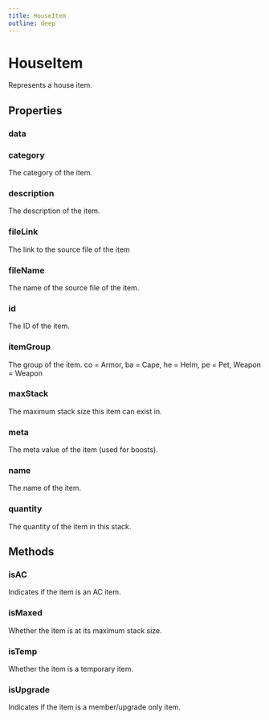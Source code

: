 ```yaml
---
title: HouseItem
outline: deep
---
```

# HouseItem
Represents a house item.
## Properties
### data


### category
The category of the item.


### description
The description of the item.


### fileLink
The link to the source file of the item


### fileName
The name of the source file of the item.


### id
The ID of the item.


### itemGroup
The group of the item.
co = Armor, ba = Cape, he = Helm, pe = Pet, Weapon = Weapon


### maxStack
The maximum stack size this item can exist in.


### meta
The meta value of the item (used for boosts).


### name
The name of the item.


### quantity
The quantity of the item in this stack.




## Methods
### isAC
Indicates if the item is an AC item.


### isMaxed
Whether the item is at its maximum stack size.


### isTemp
Whether the item is a temporary item.


### isUpgrade
Indicates if the item is a member/upgrade only item.

